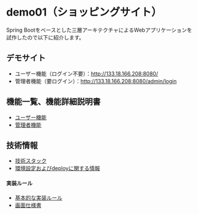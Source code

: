 # demo01（ショッピングサイト）
Spring Bootをベースとした三層アーキテクチャによるWebアプリケーションを試作したので以下に紹介します。

## デモサイト
- ユーザー機能（ログイン不要）：http://133.18.166.208:8080/
- 管理者機能（要ログイン）：http://133.18.166.208:8080/admin/login

## 機能一覧、機能詳細説明書
- [ユーザー機能](documents/user/function-list.md)
- [管理者機能](documents/admin/function-list.md)

## 技術情報
- [技術スタック](documents/technology-stacks.md)
- [環境設定およびdeployに関する情報](documents/application-properties.md)

#### 実装ルール
- [基本的な実装ルール](documents/coding-rules-basic.md)
- [画面仕様書](documents/ui-specifications.md)
